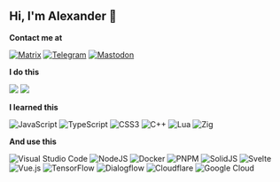 ## Hi, I'm Alexander 👋

**Contact me at**

[![Matrix](https://img.shields.io/badge/matrix-@saiv46:envs.net-3C3C3D?style=for-the-badge&logo=matrix&logoColor=white)](https://matrix.to/#/@saiv46:envs.net)
[![Telegram](https://img.shields.io/badge/Telegram-@saiv46-%230DB7ED.svg?style=for-the-badge&logo=telegram&logoColor=white)](https://t.me/saiv46)
[![Mastodon](https://img.shields.io/badge/mastodon-saiv46@zhub.link-%232B90D9?style=for-the-badge&logo=mastodon&logoColor=white)](https://zhub.link/@saiv46)

**I do this**

![](https://github.com/saiv46/github-stats/blob/master/generated/overview.svg)
![](https://github.com/saiv46/github-stats/blob/master/generated/languages.svg)

**I learned this**

![JavaScript](https://img.shields.io/badge/javascript-323330?style=for-the-badge&logo=javascript&logoColor=F7DF1E)
![TypeScript](https://img.shields.io/badge/typescript-007ACC?style=for-the-badge&logo=typescript&logoColor=white)
![CSS3](https://img.shields.io/badge/css3-1572B6?style=for-the-badge&logo=css3&logoColor=white)
![C++](https://img.shields.io/badge/c++-00599C?style=for-the-badge&logo=c%2B%2B&logoColor=white)
![Lua](https://img.shields.io/badge/lua-2C2D72.svg?style=for-the-badge&logo=lua&logoColor=white)
![Zig](https://img.shields.io/badge/Zig-%23F7A41D.svg?style=for-the-badge&logo=zig&logoColor=white)

**And use this**

![Visual Studio Code](https://img.shields.io/badge/Visual%20Studio%20Code-0078D7?style=for-the-badge&logo=visual-studio-code&logoColor=white)
![NodeJS](https://img.shields.io/badge/node.js-6DA55F?style=for-the-badge&logo=node.js&logoColor=white)
![Docker](https://img.shields.io/badge/docker-0DB7ED?style=for-the-badge&logo=docker&logoColor=white)
![PNPM](https://img.shields.io/badge/pnpm-4A4A4A?style=for-the-badge&logo=pnpm&logoColor=f69220)
![SolidJS](https://img.shields.io/badge/SolidJS-2C4F7C?style=for-the-badge&logo=solid&logoColor=c8c9cb)
![Svelte](https://img.shields.io/badge/svelte-F1413D?style=for-the-badge&logo=svelte&logoColor=white)
![Vue.js](https://img.shields.io/badge/vuejs-35495E?style=for-the-badge&logo=vuedotjs&logoColor=4FC08D)
![TensorFlow](https://img.shields.io/badge/TensorFlow-FF6F00?style=for-the-badge&logo=TensorFlow&logoColor=white)
![Dialogflow](https://img.shields.io/badge/dialogflow-E86900?style=for-the-badge&logo=dialogflow&logoColor=white)
![Cloudflare](https://img.shields.io/badge/Cloudflare-F38020?style=for-the-badge&logo=Cloudflare&logoColor=white)
![Google Cloud](https://img.shields.io/badge/GoogleCloud-%234285F4.svg?style=for-the-badge&logo=google-cloud&logoColor=white)
